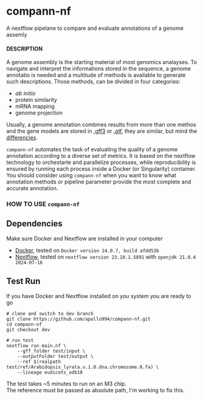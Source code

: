 # compann-nf
A nextflow pipelane to compare and evaluate annotations of a genome assemly

#### DESCRIPTION
A genome assembly is the starting material of most genomics analayses. To navigate and interpret the informations stored in the sequence, a genome annotatio is needed and a multitude of methods is available to generate such descriptions. Those methods, can be divided in four categories:
- *ab initio*
- protein similarity
- mRNA mapping
- genome projection

Usually, a genome annotation combines results from more than one methos and the gene models are stored in [.gff3](https://github.com/The-Sequence-Ontology/Specifications/blob/master/gff3.md) or [.gtf](http://mblab.wustl.edu/GTF22.html), they are similar, but mind the [differencies](https://www.biobam.com/differences-between-gtf-and-gff-files-in-genomic-data-analysis/).

`compann-nf` automates the task of evaluating the quality of a genome annotation according to a diverse set of metrics. It is based on the nextflow technology to orchestarte and parallelize processes, while reproducibility is ensured by running each process inside a Docker (or Singularity) container. 
You should consider using `compann-nf` when you want to know what annotation methods or pipeline parameter provide the most complete and accurate annotation. 

### HOW TO USE `compann-nf`

## Dependencies

Make sure Docker and Nextflow are installed in your computer
  - [Docker](https://docs.docker.com/engine/install/), tested on `Docker version 24.0.7, build afdd53b`
  - [Nextflow](https://www.nextflow.io/docs/latest/getstarted.html#installation), tested on `nextflow version 23.10.1.5891` with `openjdk 21.0.4 2024-07-16` 

## Test Run

If you have Docker and Nextflow installed on you system you are ready to go

```
# clone and switch to dev branch 
git clone https://github.com/apollo994/compann-nf.git
cd compann-nf
git checkout dev

# run test
nextflow run main.nf \
    --gff_folder test/input \
    --outputFolder test/output \
    --ref $(realpath test/ref/Arabidopsis_lyrata.v.1.0.dna.chromosome.8.fa) \
    --lineage eudicots_odb10
```

The test takes ~5 minutes to run on an M3 chip.   
The reference must be passed as absolute path, I'm working to fix this. 


